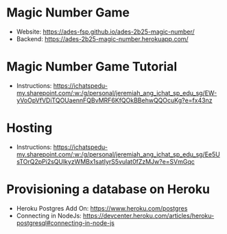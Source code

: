 # Magic Number Game

-   Website: https://ades-fsp.github.io/ades-2b25-magic-number/
-   Backend: https://ades-2b25-magic-number.herokuapp.com/

# Magic Number Game Tutorial

-   Instructions: https://ichatspedu-my.sharepoint.com/:w:/g/personal/jeremiah_ang_ichat_sp_edu_sg/EW-yVoOpVfVDiTQOUaennFQBvMRF6KfQOkBBehwQQOcuKg?e=fx43nz

# Hosting

-   Instructions: https://ichatspedu-my.sharepoint.com/:w:/g/personal/jeremiah_ang_ichat_sp_edu_sg/Ee5UsTOrQ2pPi2sQUlkyzWMBx1satIyrS5vulat0fZzMJw?e=SVmGqc

# Provisioning a database on Heroku

-   Heroku Postgres Add On: https://www.heroku.com/postgres
-   Connecting in NodeJs: https://devcenter.heroku.com/articles/heroku-postgresql#connecting-in-node-js
